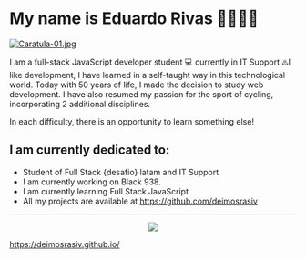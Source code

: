 # My name is Eduardo Rivas 👋👩🏾‍💻

[![Caratula-01.jpg](https://i.postimg.cc/2SLs98gh/Caratula-01.jpg)](https://postimg.cc/5X1K6142)

I am a full-stack JavaScript developer student 💻 currently in IT Support ♨️I like development, I have learned in a self-taught way in this technological world. Today with 50 years of life, I made the decision to study web development. I have also resumed my passion for the sport of cycling, incorporating 2 additional disciplines.
 
In each difficulty, there is an opportunity to learn something else!



## I am currently dedicated to:


- Student of Full Stack {desafio} latam and IT Support 
- I am currently working on Black 938.
- I am currently learning Full Stack JavaScript
- All my projects are available at https://github.com/deimosrasiv
___
<p align="center"> <img align="center" src="https://profile-counter.glitch.me/deimosrasiv/count.svg"/></P>

https://deimosrasiv.github.io/



